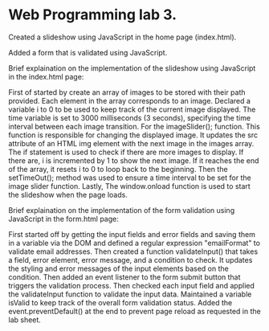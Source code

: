 # Web Programming lab 3.

Created a slideshow using JavaScript in the home page (index.html).

Added a form that is validated using JavaScript.

Brief explaination on the implementation of the slideshow using JavaScript in the index.html page:

First of started by create an array of images to be stored with their path provided. Each element in the array corresponds to an image. Declared a variable i to 0 to be used to keep track of the current image displayed. The time variable is set to 3000 milliseconds (3 seconds), specifying the time interval between each image transition. For the imageSlider(); function. This function is responsible for changing the displayed image. It updates the src attribute of an HTML img element with the next image in the images array. The if statement is used to check if there are more images to display. If there are, i is incremented by 1 to show the next image. If it reaches the end of the array, it resets i to 0 to loop back to the beginning. Then the setTimeOut(); method was used to ensure a time interval to be set for the image slider function. Lastly, The window.onload function is used to start the slideshow when the page loads.

Brief explaination on the implementation of the form validation using JavaScript in the form.html page:

First started off by getting the input fields and error fields and saving them in a variable via the DOM and defined a regular expression "emailFormat" to validate email addresses. Then created a function validateInput() that takes a field, error element, error message, and a condition to check. It updates the styling and error messages of the input elements based on the condition. Then added an event listener to the form submit button that triggers the validation process. Then checked each input field and applied the validateInput function to validate the input data. Maintained a variable isValid to keep track of the overall form validation status. Added the event.preventDefault() at the end to prevent page reload as requested in the lab sheet.

